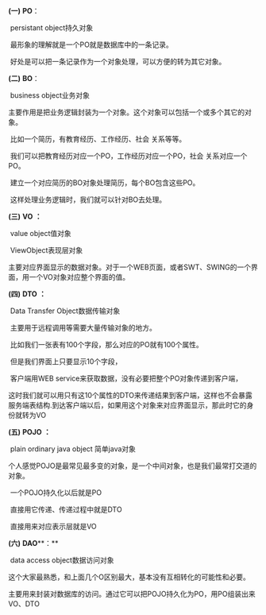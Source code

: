 **(一)** **PO**：

​       persistant object持久对象

​       最形象的理解就是一个PO就是数据库中的一条记录。

​       好处是可以把一条记录作为一个对象处理，可以方便的转为其它对象。

**(二)** **BO**：

​       business object业务对象

​       主要作用是把业务逻辑封装为一个对象。这个对象可以包括一个或多个其它的对象。

​       比如一个简历，有教育经历、工作经历、社会 关系等等。

​       我们可以把教育经历对应一个PO，工作经历对应一个PO，社会 关系对应一个PO。

​       建立一个对应简历的BO对象处理简历，每个BO包含这些PO。

​       这样处理业务逻辑时，我们就可以针对BO去处理。

**(三)** **VO** **：**

​       value object值对象

​       ViewObject表现层对象

​       主要对应界面显示的数据对象。对于一个WEB页面，或者SWT、SWING的一个界面，用一个VO对象对应整个界面的值。

**(四)** **DTO** **：**

​       Data Transfer Object数据传输对象

​       主要用于远程调用等需要大量传输对象的地方。

​       比如我们一张表有100个字段，那么对应的PO就有100个属性。

​       但是我们界面上只要显示10个字段，

​       客户端用WEB service来获取数据，没有必要把整个PO对象传递到客户端，

​       这时我们就可以用只有这10个属性的DTO来传递结果到客户端，这样也不会暴露服务端表结构.到达客户端以后，如果用这个对象来对应界面显示，那此时它的身份就转为VO

**(五)** **POJO** **：**

​       plain ordinary java object 简单java对象

​       个人感觉POJO是最常见最多变的对象，是一个中间对象，也是我们最常打交道的对象。

​       一个POJO持久化以后就是PO

​       直接用它传递、传递过程中就是DTO

​       直接用来对应表示层就是VO

**(六)** **DAO****：**

​       data access object数据访问对象

​       这个大家最熟悉，和上面几个O区别最大，基本没有互相转化的可能性和必要。

​       主要用来封装对数据库的访问。通过它可以把POJO持久化为PO，用PO组装出来VO、DTO